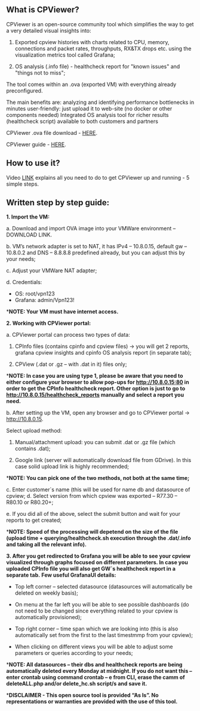 ## **What is CPViewer?**

CPViewer is an open-source community tool which simplifies the way to get a very detailed visual insights into:

1) Exported cpview histories with charts related to CPU, memory, connections and packet rates, throughputs, RX&TX drops etc. using the visualization metrics tool called Grafana;

2) OS analysis (.info file) - healthcheck report for "known issues" and "things not to miss";

The tool comes within an .ova (exported VM) with everything already preconfigured.
 

The main benefits are:
analyzing and identifying performance bottlenecks in minutes
user-friendly: just upload it to web-site (no docker or other components needed) 
Integrated OS analysis tool for richer results (healthcheck script)
available to both customers and partners
 
CPViewer .ova file download - [HERE](https://drive.google.com/file/d/1_OAGH3AsrOtE1B8MdagtP_aIWS_XbyOP/view).
 
CPViewer guide - [HERE](https://drive.google.com/file/d/1SucAFhLKy0HzE2jJWisvTR8Ks4Kc3ksV/view).
 

## **How to use it?**
 

Video [LINK](https://www.youtube.com/watch?v=giZ49CqtLm0&hd=1) explains all you need to do to get CPViewer up and running - 5 simple steps.

## **Written step by step guide:**
 

**1. Import the VM:**

a. Download and import OVA image into your VMWare environment – DOWNLOAD LINK.

b. VM’s network adapter is set to NAT, it has IPv4 – 10.8.0.15, default gw – 10.8.0.2 and DNS – 8.8.8.8 predefined already, but you can adjust this by your needs;

c. Adjust your VMWare NAT adapter;

d. Credentials:
- OS: root/vpn123
- Grafana: admin/Vpn123!

***NOTE: Your VM must have internet access.**

 

**2. Working with CPViewer portal:**

a. CPViewer portal can process two types of data:

1) CPInfo files (contains cpinfo and cpview files) -> you will get 2 reports, grafana cpview insights and cpinfo OS analysis report (in separate tab);

2) CPView (.dat or .gz – with .dat in it) files only;

***NOTE: In case you are using type 1, please be aware that you need to either configure your browser to allow pop-ups for http://10.8.0.15:80 in order to get the CPInfo healthcheck report. Other option is just to go to http://10.8.0.15/healthcheck_reports manually and select a report you need.**

b. After setting up the VM, open any browser and go to CPViewer portal -> http://10.8.0.15.

Select upload method:

1) Manual/attachment upload: you can submit .dat or .gz file (which contains .dat);

2) Google link (server will automatically download file from GDrive). In this case solid upload link is highly recommended;

***NOTE: You can pick one of the two methods, not both at the same time;**

c. Enter customer`s name (this will be used for name db and datasource of cpview; d. Select version from which cpview was exported – R77.30 – R80.10 or R80.20+;

e. If you did all of the above, select the submit button and wait for your reports to get created;

***NOTE: Speed of the processing will depetend on the size of the file (upload time + querying/healthcheck.sh execution through the .dat/.info and taking all the relevant info).**



**3. After you get redirected to Grafana you will be able to see your cpview visualized through graphs focused on different parameters. In case you uploaded CPInfo file you will also get GW`s healthcheck report in a separate tab.**
**Few useful GrafanaUI details:**

- Top left corner – selected datasource (datasources will automatically be deleted on weekly basis);

- On menu at the far left you will be able to see possible dashboards (do not need to be changed since everything related to your cpview is automatically provisioned);

- Top right corner – time span which we are looking into (this is also automatically set from the first to the last timestmmp from your cpview);

- When clicking on different views you will be able to adjust some parameters or queries according to your needs;

***NOTE: All datasources – their dbs and healthcheck reports are being automatically deleted every Monday at midnight. If you do not want this – enter crontab using command crontab – e from CLI, erase the camm of deleteALL.php and/or delete_hc.sh script/s and save it.**

 

***DISCLAIMER - This open source tool is provided “As Is”.  No representations or warranties are provided with the use of this tool.**
